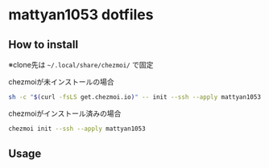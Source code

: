 # mattyan1053 dotfiles

## How to install
※clone先は `~/.local/share/chezmoi/` で固定

chezmoiが未インストールの場合
```sh
sh -c "$(curl -fsLS get.chezmoi.io)" -- init --ssh --apply mattyan1053
```

chezmoiがインストール済みの場合
```sh
chezmoi init --ssh --apply mattyan1053
```

## Usage

